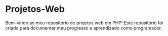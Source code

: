 # Projetos-Web
Bem-vindo ao meu repositório de projetos web em PHP! Este repositório foi criado para documentar meu progresso e aprendizado como programador.
